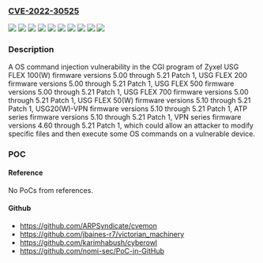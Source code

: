 ### [CVE-2022-30525](https://cve.mitre.org/cgi-bin/cvename.cgi?name=CVE-2022-30525)
![](https://img.shields.io/static/v1?label=Product&message=ATP%20series%20firmware&color=blue)
![](https://img.shields.io/static/v1?label=Product&message=USG%2020(W)-VPN%20firmware&color=blue)
![](https://img.shields.io/static/v1?label=Product&message=USG%20FLEX%20100(W)%20firmware&color=blue)
![](https://img.shields.io/static/v1?label=Product&message=USG%20FLEX%20200%20firmware&color=blue)
![](https://img.shields.io/static/v1?label=Product&message=USG%20FLEX%2050(W)%20firmware&color=blue)
![](https://img.shields.io/static/v1?label=Product&message=USG%20FLEX%20500%20firmware&color=blue)
![](https://img.shields.io/static/v1?label=Product&message=USG%20FLEX%20700%20firmware&color=blue)
![](https://img.shields.io/static/v1?label=Product&message=VPN%20series%20firmware&color=blue)
![](https://img.shields.io/static/v1?label=Version&message=n%2Fa&color=blue)
![](https://img.shields.io/static/v1?label=Vulnerability&message=CWE-78%3A%20Improper%20Neutralization%20of%20Special%20Elements%20used%20in%20an%20OS%20Command%20('OS%20Command%20Injection')&color=brighgreen)

### Description

A OS command injection vulnerability in the CGI program of Zyxel USG FLEX 100(W) firmware versions 5.00 through 5.21 Patch 1, USG FLEX 200 firmware versions 5.00 through 5.21 Patch 1, USG FLEX 500 firmware versions 5.00 through 5.21 Patch 1, USG FLEX 700 firmware versions 5.00 through 5.21 Patch 1, USG FLEX 50(W) firmware versions 5.10 through 5.21 Patch 1, USG20(W)-VPN firmware versions 5.10 through 5.21 Patch 1, ATP series firmware versions 5.10 through 5.21 Patch 1, VPN series firmware versions 4.60 through 5.21 Patch 1, which could allow an attacker to modify specific files and then execute some OS commands on a vulnerable device.

### POC

#### Reference
No PoCs from references.

#### Github
- https://github.com/ARPSyndicate/cvemon
- https://github.com/jbaines-r7/victorian_machinery
- https://github.com/karimhabush/cyberowl
- https://github.com/nomi-sec/PoC-in-GitHub

